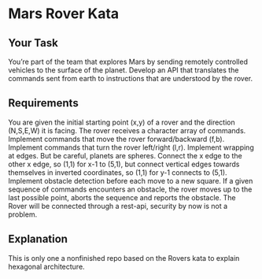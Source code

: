 # Mars Rover Kata

## Your Task

You’re part of the team that explores Mars by sending remotely controlled vehicles to the surface of the planet. Develop an API that translates the commands sent from earth to instructions that are understood by the rover.

## Requirements
You are given the initial starting point (x,y) of a rover and the direction (N,S,E,W) it is facing.
The rover receives a character array of commands.
Implement commands that move the rover forward/backward (f,b).
Implement commands that turn the rover left/right (l,r).
Implement wrapping at edges. But be careful, planets are spheres. Connect the x edge to the other x edge, so (1,1) for x-1 to (5,1), but connect vertical edges towards themselves in inverted coordinates, so (1,1) for y-1 connects to (5,1).
Implement obstacle detection before each move to a new square. If a given sequence of commands encounters an obstacle, the rover moves up to the last possible point, aborts the sequence and reports the obstacle.
The Rover will be connected through a rest-api, security by now is not a problem. 

## Explanation

This is only one a nonfinished repo based on the Rovers kata to explain hexagonal architecture.